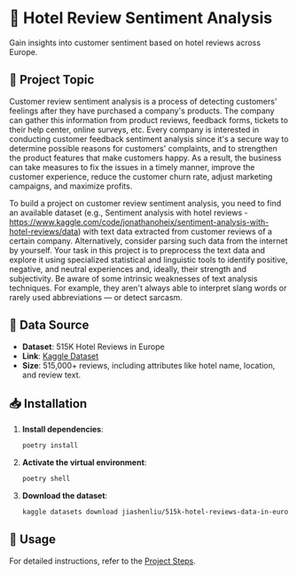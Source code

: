 # 🏨 Hotel Review Sentiment Analysis

Gain insights into customer sentiment based on hotel reviews across Europe.

## 📄 Project Topic

Customer review sentiment analysis is a process of detecting customers' feelings after they have purchased a company's products. The company can gather this information from product reviews, feedback forms, tickets to their help center, online surveys, etc. Every company is interested in conducting customer feedback sentiment analysis since it's a secure way to determine possible reasons for customers' complaints, and to strengthen the product features that make customers happy. As a result, the business can take measures to fix the issues in a timely manner, improve the customer experience, reduce the customer churn rate, adjust marketing campaigns, and maximize profits.

To build a project on customer review sentiment analysis, you need to find an available dataset (e.g., Sentiment analysis with hotel reviews - <https://www.kaggle.com/code/jonathanoheix/sentiment-analysis-with-hotel-reviews/data>) with text data extracted from customer reviews of a certain company. Alternatively, consider parsing such data from the internet by yourself. Your task in this project is to preprocess the text data and explore it using specialized statistical and linguistic tools to identify positive, negative, and neutral experiences and, ideally, their strength and subjectivity.  Be aware of some intrinsic weaknesses of text analysis techniques. For example, they aren't always able to interpret slang words or rarely used abbreviations — or detect sarcasm.

## 📝 Data Source

- **Dataset**: 515K Hotel Reviews in Europe
- **Link**: [Kaggle Dataset](https://www.kaggle.com/datasets/jiashenliu/515k-hotel-reviews-data-in-europe/data)
- **Size**: 515,000+ reviews, including attributes like hotel name, location, and review text.

## 📥 Installation

1. **Install dependencies**:

    ```bash
    poetry install
    ```

2. **Activate the virtual environment**:

    ```bash
    poetry shell
    ```

3. **Download the dataset**:

    ```bash
    kaggle datasets download jiashenliu/515k-hotel-reviews-data-in-europe
    ```

## 🚀 Usage

For detailed instructions, refer to the [Project Steps](./docs/project_steps.md).
